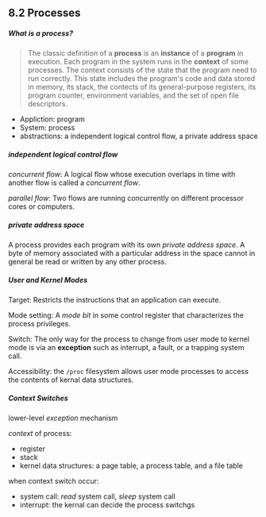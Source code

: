 ## 8.2 Processes

##### What is a process?

> The classic definition of a **process** is an **instance** of a **program** in execution.
> Each program in the system runs in the **context** of some processes.
> The context consists of the state that the program need to run correctly. This state includes the program's code and data stored in memory, its stack, the contects of its general-purpose registers, its program counter, environment variables, and the set of open file descriptors.

* Appliction: program
* System: process
* abstractions: a independent logical control flow, a private address space

##### independent logical control flow

*concurrent flow*: A logical flow whose execution overlaps in time with another flow is called a *concurrent flow*.

*parallel flow*: Two flows are running concurrently on different processor cores or computers.

##### private address space

A process provides each program with its own *private address space*.
A byte of memory associated with a particular address in the space cannot in general be read or written by any other process.

##### User and Kernel Modes

Target: Restricts the instructions that an application can execute.

Mode setting: A *mode bit* in some control register that characterizes the process privileges.

Switch: The only way for the process to change from user mode to kernel mode is via an **exception** such as interrupt, a fault, or a trapping system call.

Accessibility: the `/proc` filesystem allows user mode processes to access the contents of kernal data structures.

##### Context Switches

lower-level *exception* mechanism

*context* of process:

* register
* stack
* kernel data structures: a page table, a process table, and a file table

when context switch occur:

* system call: *read* system call, *sleep* system call
* interrupt: the kernal can decide the process switchgs

